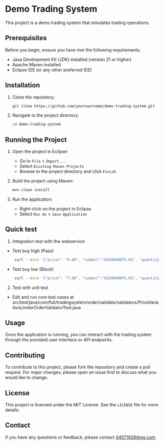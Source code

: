 # Demo Trading System

This project is a demo trading system that simulates trading operations.

## Prerequisites

Before you begin, ensure you have met the following requirements:
- Java Development Kit (JDK) installed (version 21 or higher)
- Apache Maven installed
- Eclipse IDE (or any other preferred IDE)

## Installation

1. Clone the repository:
    ```sh
    git clone https://github.com/yourusername/demo-trading-system.git
    ```
2. Navigate to the project directory:
    ```sh
    cd demo-trading-system
    ```

## Running the Project

1. Open the project in Eclipse:
    - Go to `File` > `Import...`
    - Select `Existing Maven Projects`
    - Browse to the project directory and click `Finish`

2. Build the project using Maven:
    ```sh
    mvn clean install
    ```

3. Run the application:
    - Right-click on the project in Eclipse
    - Select `Run As` > `Java Application`


## Quick test

1. Integration test with the webservice
- Test buy high (Pass)
    ```sh
     curl --data '{"price": "9.89", "symbol":"KS200400F5.KS", "quantity": "1000", "side": "Buy"}' -X POST -H 'content-type:application/json' http://10.1.50.43:8080/api/stock/order/place -vv
    ```
- Test buy low (Block)
    ```sh
     curl --data '{"price": "7.89", "symbol":"KS200400F5.KS", "quantity": "1000", "side": "Buy"}' -X POST -H 'content-type:application/json' http://10.1.50.43:8080/api/stock/order/place -vv
    ```
2. Test with unit test
- Edit and run core test cases at src/test/java/com/fuli/tradingsystem/order/validate/validators/PriceVariationLimiterOrderValidatorTest.java
## Usage

Once the application is running, you can interact with the trading system through the provided user interface or API endpoints.

## Contributing

To contribute to this project, please fork the repository and create a pull request. For major changes, please open an issue first to discuss what you would like to change.

## License

This project is licensed under the MIT License. See the `LICENSE` file for more details.

## Contact

If you have any questions or feedback, please contact [44071928@qq.com](mailto:44071928@qq.com).
